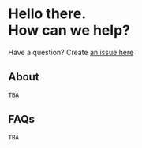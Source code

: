 # Hello there.<br>How can we help?

Have a question? Create [an issue here](https://github.com/RemoteIndia/support/issues/new/choose)


## About
`TBA`


## FAQs
`TBA`
